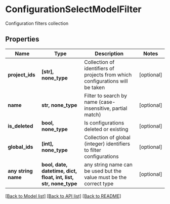 # ConfigurationSelectModelFilter

Configuration filters collection

## Properties
Name | Type | Description | Notes
------------ | ------------- | ------------- | -------------
**project_ids** | **[str], none_type** | Collection of identifiers of projects from which configurations will be taken | [optional] 
**name** | **str, none_type** | Filter to search by name (case-insensitive, partial match) | [optional] 
**is_deleted** | **bool, none_type** | Is configurations deleted or existing | [optional] 
**global_ids** | **[int], none_type** | Collection of global (integer) identifiers to filter configurations | [optional] 
**any string name** | **bool, date, datetime, dict, float, int, list, str, none_type** | any string name can be used but the value must be the correct type | [optional]

[[Back to Model list]](../README.md#documentation-for-models) [[Back to API list]](../README.md#documentation-for-api-endpoints) [[Back to README]](../README.md)


